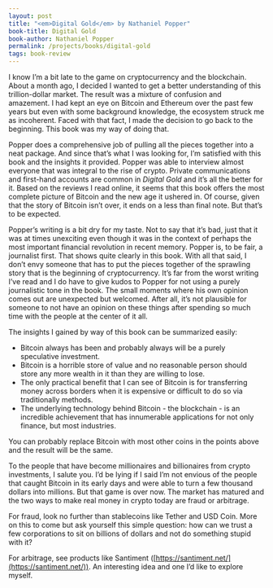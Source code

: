 ```yaml
---
layout: post
title: "<em>Digital Gold</em> by Nathaniel Popper"
book-title: Digital Gold
book-author: Nathaniel Popper
permalink: /projects/books/digital-gold
tags: book-review
---
```


I know I’m a bit late to the game on cryptocurrency and the blockchain. About a month ago, I decided I wanted to get a better understanding of this trillion-dollar market. The result was a mixture of confusion and amazement. I had kept an eye on Bitcoin and Ethereum over the past few years but even with some background knowledge, the ecosystem struck me as incoherent. Faced with that fact, I made the decision to go back to the beginning. This book was my way of doing that.

Popper does a comprehensive job of pulling all the pieces together into a neat package. And since that’s what I was looking for, I’m satisfied with this book and the insights it provided. Popper was able to interview almost everyone that was integral to the rise of crypto. Private communications and first-hand accounts are common in _Digital Gold_ and it’s all the better for it. Based on the reviews I read online, it seems that this book offers the most complete picture of Bitcoin and the new age it ushered in. Of course, given that the story of Bitcoin isn’t over, it ends on a less than final note. But that’s to be expected.

Popper’s writing is a bit dry for my taste. Not to say that it’s bad, just that it was at times unexciting even though it was in the context of perhaps the most important financial revolution in recent memory. Popper is, to be fair, a journalist first. That shows quite clearly in this book. With all that said, I don’t envy someone that has to put the pieces together of the sprawling story that is the beginning of cryptocurrency. It’s far from the worst writing I’ve read and I do have to give kudos to Popper for not using a purely journalistic tone in the book. The small moments where his own opinion comes out are unexpected but welcomed. After all, it’s not plausible for someone to not have an opinion on these things after spending so much time with the people at the center of it all.

The insights I gained by way of this book can be summarized easily:

- Bitcoin always has been and probably always will be a purely speculative investment.
- Bitcoin is a horrible store of value and no reasonable person should store any more wealth in it than they are willing to lose.
- The only practical benefit that I can see of Bitcoin is for transferring money across borders when it is expensive or difficult to do so via traditionally methods.
- The underlying technology behind Bitcoin - the blockchain - is an incredible achievement that has innumerable applications for not only finance, but most industries.

You can probably replace Bitcoin with most other coins in the points above and the result will be the same.

To the people that have become millionaires and billionaires from crypto investments, I salute you. I’d be lying if I said I’m not envious of the people that caught Bitcoin in its early days and were able to turn a few thousand dollars into millions. But that game is over now. The market has matured and the two ways to make real money in crypto today are fraud or arbitrage.

For fraud, look no further than stablecoins like Tether and USD Coin. More on this to come but ask yourself this simple question: how can we trust a few corporations to sit on billions of dollars and not do something stupid with it?

For arbitrage, see products like Santiment ([https://santiment.net/](https://santiment.net/)). An interesting idea and one I’d like to explore myself.
